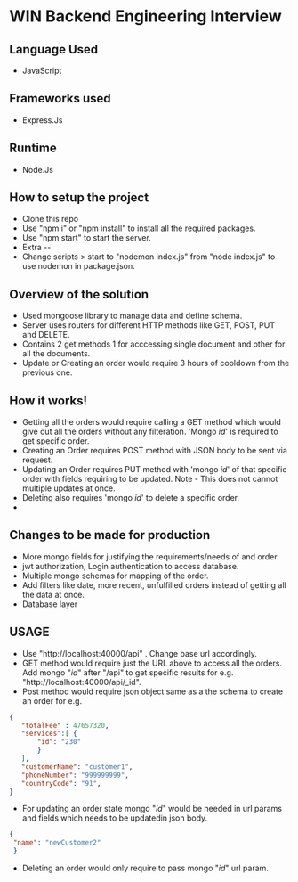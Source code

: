 # WIN Backend Engineering Interview

## Language Used

- JavaScript

## Frameworks used

- Express.Js

## Runtime

- Node.Js

## How to setup the project

- Clone this repo
- Use "npm i" or "npm install" to install all the required packages.
- Use "npm start" to start the server.
- Extra --
- Change scripts > start to "nodemon index.js" from "node index.js" to use nodemon in package.json.

## Overview of the solution
- Used mongoose library to manage data and define schema. 
- Server uses routers for different HTTP methods like GET, POST, PUT and DELETE.
- Contains 2 get methods 1 for acccessing single document and other for all the documents.
- Update or Creating an order would require 3 hours of cooldown from the previous one.


## How it works!
- Getting all the orders would require calling a GET method which would give out all the orders without any filteration. 'Mongo _id_' is required to get specific order.
- Creating an Order requires POST method with JSON body to be sent via request.
- Updating an Order requires PUT method with 'mongo _id_' of that specific order with fields requiring to be updated. Note - This does not cannot multiple updates at once.
- Deleting also requires 'mongo _id_' to delete a specific order. 
-

## Changes to be made for production
- More mongo fields for justifying the requirements/needs of and order.
- jwt authorization, Login authentication to access database. 
- Multiple mongo schemas for mapping of the order.
- Add filters like date, more recent, unfulfilled orders instead of getting all the data at once.
- Database layer

## USAGE
- Use "http://localhost:40000/api" . Change base url accordingly.
- GET method would require just the URL above to access all the orders. Add mongo "_id_" after "/api" to get specific results for e.g. "http://localhost:40000/api/_id".
- Post method would require json object same as a the schema to create an order 
 for e.g. 
 ```json -
 {
    "totalFee" : 47657320,
    "services":[ {
        "id": "230"
        }
    ],
    "customerName": "customer1",
    "phoneNumber": "999999999",
    "countryCode": "91",
}
 ```
- For updating an order state mongo "_id_" would be needed in url params and fields which needs to be updatedin json body.
``` json 
{
 "name": "newCustomer2"
 }
 ```
 - Deleting an order would only require to pass mongo "_id_" url param.
